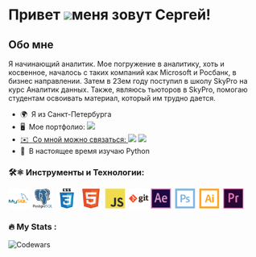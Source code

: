 Привет ![](https://user-images.githubusercontent.com/18350557/176309783-0785949b-9127-417c-8b55-ab5a4333674e.gif)меня зовут Сергей!
========================================================================================================================================

Обо мне
------------
Я начинающий аналитик. Мое погружение в аналитику, хоть и косвенное, началось с таких компаний как Microsoft и Росбанк, в бизнес направлении. Затем в 23ем году поступил в школу SkyPro на курс Аналитик данных. Также, являюсь тьюторов в SkyPro, помогаю студентам освоивать материал, который им трудно дается.

*   🌍  Я из Санкт-Петербурга
*   🖥️  Мое портфолио: <a href="https://t.me/Mackros](http://github.com/RealMackros/Portfolio-Data-Analyst"> <img src="https://img.shields.io/badge/Projects-orange"/> 
*   ✉️  Со мной можно связаться: <a href="https://t.me/Mackros"> <img src="https://img.shields.io/badge/Telegram-blue?logo=telegram&logoColor=white"/></a> <a href="mailto:Mackros@inbox.ru"> <img src="https://img.shields.io/badge/@Mail-darkblue?logo=mail&logoColor=white"/></a>
*   🧠  В настоящее время изучаю Python

### :hammer_and_wrench:⚛️ Инструменты и Технологии:
<div>
  <img src="https://github.com/devicons/devicon/blob/master/icons/mysql/mysql-original-wordmark.svg" title="MySQL" alt="MySQL" width="40" height="40"/>&nbsp;
  <img src="https://github.com/devicons/devicon/blob/master/icons/postgresql/postgresql-original-wordmark.svg" title="PostgreSQL" alt="PostgreSQL" width="40" height="40"/>&nbsp;
  <img src="https://github.com/devicons/devicon/blob/master/icons/css3/css3-original-wordmark.svg" title="CSS3" alt="CSS3" width="40" height="40"/>&nbsp;
  <img src="https://github.com/devicons/devicon/blob/master/icons/html5/html5-original.svg" title="html5" alt="html5" width="40" height="40"/>&nbsp;
  <img src="https://github.com/devicons/devicon/blob/master/icons/javascript/javascript-original.svg" title="javascript" alt="javascript" width="40" height="40"/>&nbsp;
  <img src="https://github.com/devicons/devicon/blob/master/icons/git/git-original-wordmark.svg" title="Git" **alt="Git" width="40" height="40"/>
  <img src="https://github.com/devicons/devicon/blob/master/icons/aftereffects/aftereffects-original.svg" title="aftereffects" alt="aftereffects" width="40" height="40"/>&nbsp;
  <img src="https://github.com/devicons/devicon/blob/master/icons/photoshop/photoshop-line.svg" title="photoshop" alt="photoshop" width="40" height="40"/>&nbsp;
  <img src="https://github.com/devicons/devicon/blob/master/icons/illustrator/illustrator-line.svg" title="illustrator" alt="illustrator" width="40" height="40"/>&nbsp;
  <img src="https://github.com/devicons/devicon/blob/master/icons/premierepro/premierepro-original.svg" title="premierepro UI" alt="premierepro UI" width="40" height="40"/>&nbsp;
</div>

### :fire: My Stats :
![Codewars](https://github.r2v.ch/codewars?user=Mackros&stroke=%23BB432C)





